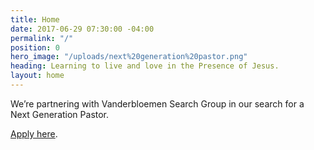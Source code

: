 ```yaml
---
title: Home
date: 2017-06-29 07:30:00 -04:00
permalink: "/"
position: 0
hero_image: "/uploads/next%20generation%20pastor.png"
heading: Learning to live and love in the Presence of Jesus.
layout: home
---
```


We’re partnering with Vanderbloemen Search Group in our search for a Next Generation Pastor. 

[Apply here](https://www.vanderbloemen.com/job/mariemont-community-church-next-generation-pastor).


